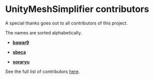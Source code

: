 # UnityMeshSimplifier contributors

A special thanks goes out to all contributors of this project.

The names are sorted alphabetically.

* **[bawar9](https://github.com/bawar9)**

* **[sbeca](https://github.com/sbeca)**

* **[soraryu](https://github.com/soraryu)**

See the full list of contributors [here](https://github.com/Whinarn/UnityMeshSimplifier/graphs/contributors).
